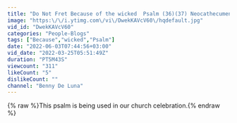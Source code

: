 ```yaml
---
title: "Do Not Fret Because of the wicked  Psalm (36)(37) Neocathecumenal way song."
image: "https:\/\/i.ytimg.com\/vi\/DwekKAVcV60\/hqdefault.jpg"
vid_id: "DwekKAVcV60"
categories: "People-Blogs"
tags: ["Because","wicked","Psalm"]
date: "2022-06-03T07:44:56+03:00"
vid_date: "2022-03-25T05:51:49Z"
duration: "PT5M43S"
viewcount: "311"
likeCount: "5"
dislikeCount: ""
channel: "Benny De Luna"
---
```

{% raw %}This psalm is being used in our church celebration.{% endraw %}
